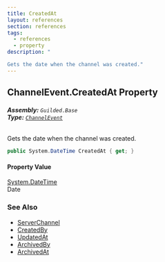 ```yaml
---
title: CreatedAt
layout: references
section: references
tags:
  - references
  - property
description: "

Gets the date when the channel was created."
---
```


## ChannelEvent.CreatedAt Property
###### **Assembly:** `Guilded.Base`<br/>**Type:** [`ChannelEvent`](ChannelEvent 'Guilded.Base.Events.ChannelEvent')

Gets the date when the channel was created.

```csharp
public System.DateTime CreatedAt { get; }
```

#### Property Value
[System.DateTime](https://docs.microsoft.com/en-us/dotnet/api/System.DateTime 'System.DateTime')  
Date

### See Also
- [ServerChannel](ServerChannel 'Guilded.Base.Servers.ServerChannel')
- [CreatedBy](ServerChannel.CreatedBy 'Guilded.Base.Servers.ServerChannel.CreatedBy')
- [UpdatedAt](ServerChannel.UpdatedAt 'Guilded.Base.Servers.ServerChannel.UpdatedAt')
- [ArchivedBy](ServerChannel.ArchivedBy 'Guilded.Base.Servers.ServerChannel.ArchivedBy')
- [ArchivedAt](ServerChannel.ArchivedAt 'Guilded.Base.Servers.ServerChannel.ArchivedAt')